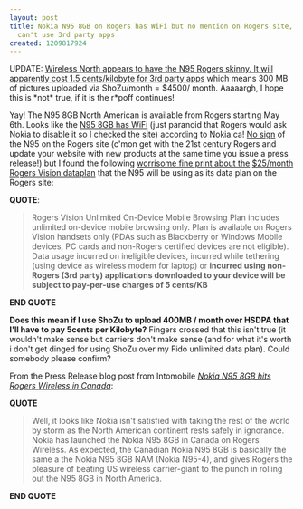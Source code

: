 ```yaml
---
layout: post
title: Nokia N95 8GB on Rogers has WiFi but no mention on Rogers site, appears you
  can't use 3rd party apps
created: 1209817924
---
```

<p>UPDATE: <a href="http://wirelessnorth.ca/2008/05/02/rogers-and-nokia-n95-launch/">Wireless North appears to have the N95 Rogers skinny. It will apparently cost 1.5 cents/kilobyte for 3rd party apps</a> which means 300 MB of pictures uploaded via ShoZu/month = $4500/ month. Aaaaargh, I hope this is *not* true, if it is the r*poff continues! </p><p>Yay! The N95 8GB North American is available from Rogers starting May 6th. Looks like the <a href="http://www.nokia.ca/A4688742">N95 8GB has WiFi</a> (just paranoid that Rogers would ask Nokia to disable it so I checked the site) according to Nokia.ca! <a href="http://www.flickr.com/photos/roland/2461268821/">No sign</a> of the N95 on the Rogers site (c&#39;mon get with the 21st century Rogers and update your website with new products at the same time you issue a press release!) but I found the following <a href="http://www.rogers.com/web/content/wireless-fun/vision?content10=vision&amp;tab=4">worrisome fine print about the</a> <a href="http://www.rogers.com/web/content/wireless-fun/vision?content10=vision&amp;tab=4">$25/month Rogers Vision dataplan</a> that the N95 will be using as its data plan on the Rogers site:</p> <p><strong>QUOTE</strong>:</p> <blockquote>   Rogers Vision Unlimited On-Device Mobile Browsing Plan includes unlimited on-device mobile browsing only. Plan is available on Rogers Vision handsets only (PDAs such as Blackberry or Windows Mobile devices, PC cards and non-Rogers certified devices are not eligible). Data usage incurred on ineligible devices, incurred while tethering (using device as wireless modem for laptop) or <strong>incurred using non-Rogers (3rd party) applications downloaded to your device will be subject to pay-per-use charges of 5 cents/KB</strong> </blockquote> <p><strong>END QUOTE</strong></p> <p><strong>Does this mean if I use ShoZu to upload 400MB / month over HSDPA that I&#39;ll have to pay 5cents per Kilobyte?</strong> Fingers crossed that this isn&#39;t true (it wouldn&#39;t make sense but carriers don&#39;t make sense (and for what it&#39;s worth i don&#39;t get dinged for using ShoZu over my Fido unlimited data plan). Could somebody please confirm?</p>From the Press Release blog post from Intomobile <a href="http://www.intomobile.com/2008/05/02/nokia-n95-8gb-hits-rogers-wireless-in-canada.html#comment-212790"><cite>Nokia N95 8GB hits Rogers Wireless in Canada</cite></a>:  <p><strong>QUOTE</strong></p> <blockquote>   <p>Well, it looks like Nokia isn&#39;t satisfied with taking the rest of the world by storm as the North American continent rests safely in ignorance. Nokia has launched the Nokia N95 8GB in Canada on Rogers Wireless. As expected, the Canadian Nokia N95 8GB is basically the same a the Nokia N95 8GB NAM (Nokia N95-4), and gives Rogers the pleasure of beating US wireless carrier-giant to the punch in rolling out the N95 8GB in North America.</p> </blockquote> <p><strong>END QUOTE</strong></p> 
